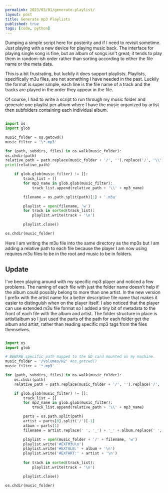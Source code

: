 ```yaml
---
permalink: 2023/03/01/generate-playlist/
layout: post
title: Generate mp3 Playlists
published: true
tags: [code, python]
---
```


Dumping a simple script here for posterity and if I need to revisit sometime. Just playing with a new device for
playing music back. The interface for playing single song is fine, but an album of songs isn't great; it tends to
play them in random-ish order rather than sorting according to either the file name or the meta data.

This is a bit frustrating, but luckily it does support playlists. Playlists, specifically m3u files, are not something
I have needed in the past. Luckily the format is super simple, each line is the file name of a track and the tracks
are played in the order they appear in the file.

Of course, I had to write a script to run through my music folder and generate one playlist per album where I have the music
organized by artist then subfolders containing each individual album.

```python

import os
import glob

music_folder = os.getcwd()
music_filter = '\*.mp3'

for (path, subdirs, files) in os.walk(music_folder):
os.chdir(path)
relative_path = path.replace(music_folder + '/', '').replace('/', '\\')
print(relative_path)

    if glob.glob(music_filter) != []:
        track_list = []
        for mp3_name in glob.glob(music_filter):
            track_list.append(relative_path + '\\' + mp3_name)

        filename = os.path.split(path)[1] + '.m3u'

        playlist = open(filename, 'w')
        for track in sorted(track_list):
            playlist.write(track + '\n')

        playlist.close()

os.chdir(music_folder)

```

Here I am writing the m3u file into the same directory as the mp3s but I am adding a relative path to each file because
the player I am now using requires m3u files to be in the root and music to be in folders.

## Update

I've been playing around with my specific mp3 player and noticed a few problems. The naming of each file with just the folder name doesn't help if the album could possibly belong to more than one artist. In the new version I prefix with the artist name for a better descriptive file name that makes it easier to distinguish 
when on the player itself. I also noticed that the player can use extended m3u file format so I added a tiny bit of metadata to the front of each file with the album and artist. The folder structure in place is artist\album so I just used the parts of the path for each folder get the album and artist, rather than reading specific mp3 tags from the files themselves.

```python

import os
import glob

# BEWARE specific path mapped to the SD card mounted on my machine.
music_folder = '/Volumes/H2' #os.getcwd()
music_filter = '*.mp3'

for (path, subdirs, files) in os.walk(music_folder):
    os.chdir(path)
    relative_path = path.replace(music_folder + '/', '').replace('/', '\\')

    if glob.glob(music_filter) != []:
        track_list = []
        for mp3_name in glob.glob(music_filter):
            track_list.append(relative_path + '\\' + mp3_name)

        parts = os.path.split(path)
        artist = parts[0].split('/')[-1]
        album = parts[1]
        filename = artist.replace(' ', '_') + '_' + album.replace(' ', '_') + '.m3u'

        playlist = open(music_folder + '/' + filename, 'w')
        playlist.write('#EXTM3U\n')
        playlist.write('#EXTALB:' + album + '\n')
        playlist.write('#EXTART:' + artist + '\n')
        
        for track in sorted(track_list):
            playlist.write(track + '\n')

        playlist.close()

os.chdir(music_folder)

```

